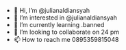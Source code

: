 - 👋 Hi, I’m @julianaldiansyah
- 👀 I’m interested in @julianaldiansyah
- 🌱 I’m currently learning .banned
- 💞️ I’m looking to collaborate on 24 pm
- 📫 How to reach me 0895359815048

<!---
julianaldiansyah/julianaldiansyah is a ✨ special ✨ repository because its `README.md` (this file) appears on your GitHub profile.
You can click the Preview link to take a look at your changes.
--->

